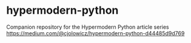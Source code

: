 # hypermodern-python

Companion repository for the Hypermodern Python article series<br>
https://medium.com/@cjolowicz/hypermodern-python-d44485d9d769
